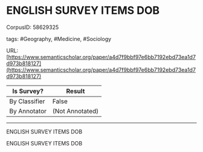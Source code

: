 # ENGLISH SURVEY ITEMS DOB

CorpusID: 58629325
 
tags: #Geography, #Medicine, #Sociology

URL: [https://www.semanticscholar.org/paper/a4d7f9bbf97e6bb7192ebd73ea1d7d973b818127](https://www.semanticscholar.org/paper/a4d7f9bbf97e6bb7192ebd73ea1d7d973b818127)
 
| Is Survey?        | Result          |
| ----------------- | --------------- |
| By Classifier     | False |
| By Annotator      | (Not Annotated) |

---

ENGLISH SURVEY ITEMS DOB


ENGLISH SURVEY ITEMS DOB